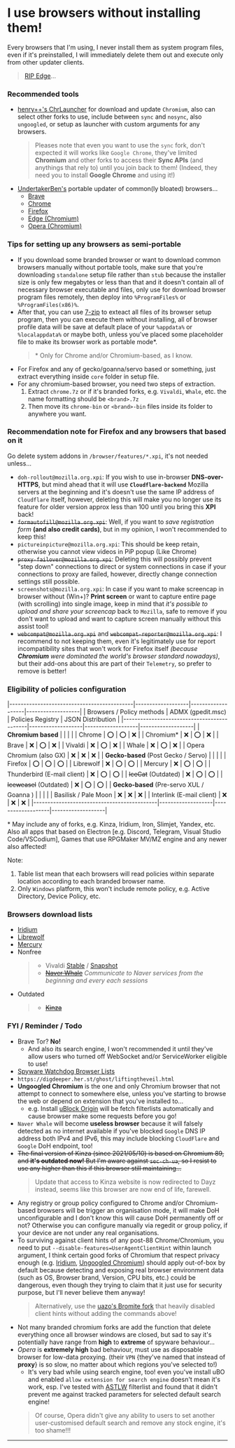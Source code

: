# I use browsers without installing them!
Every browsers that I'm using, I never install them as system program files, even if it's preinstalled, I will immediately delete them out and execute only from other updater clients.
> [RIP Edge](https://github.com/AveYo/fox/blob/main/Edge_Removal.bat)...

### Recommended tools
- [henry++'s ChrLauncher](https://github.com/henrypp/chrlauncher) for download and update `Chromium`, also can select other forks to use, include between `sync` and `nosync`, also `ungoogled`, or setup as launcher with custom arguments for any browsers.
  > Pleases note that even you want to use the `sync` fork, don't expected it will works like `Google Chrome`, they've limited **Chromium** and other forks to access their **Sync APIs** (and anythings that rely to) until you join back to them! (Indeed, they need you to install **Google Chrome** and using it!)
- [UndertakerBen's](https://github.com/UndertakerBen) portable updater of common(ly bloated) browsers...
  - [Brave](https://github.com/UndertakerBen/PorBraveUpd)
  - [Chrome](https://github.com/UndertakerBen/PorChromeUpd)
  - [Firefox](https://github.com/UndertakerBen/PorFirefoxUpd)
  - [Edge (Chromium)](https://github.com/UndertakerBen/PorEdgeUpd)
  - [Opera (Chromium)](https://github.com/UndertakerBen/PorOperaUpd)

### Tips for setting up any browsers as semi-portable
- If you download some branded browser or want to download common browsers manually without portable tools, make sure that you're downloading `standalone` setup file rather than `stub` because the installer size is only few megabytes or less than that and it doesn't contain all of necessary browser executable and files, only use for download browser program files remotely, then deploy into `%ProgramFiles%` or `%ProgramFiles(x86)%`.
- After that, you can use [7-zip](https://7-zip.org) to exteact all files of its browser setup program, then you can execute them without installing, all of browser profile data will be save at default place of your `%appdata%` or `%localappdata%` or maybe both, unless you've placed some placeholder file to make its browser work as portable mode\*.
  > \* Only for Chrome and/or Chromium-based, as I know.
- For Firefox and any of gecko/goanna/servo based or something, just extract everything inside `core` folder in setup file.
- For any chromium-based browser, you need two steps of extraction.
  1. Extract `chrome.7z` or if it's branded forks, e.g. `Vivaldi`, `Whale`, etc. the name formatting should be `<brand>.7z`
  2. Then move its `chrome-bin` or `<brand>-bin` files inside its folder to anywhere you want.

### Recommendation note for Firefox and any browsers that based on it
Go delete system addons in `/browser/features/*.xpi`, it's not needed unless...
- `doh-rollout@mozilla.org.xpi`: If you wish to use in-browser **DNS-over-HTTPS**, but mind ahead that it will use **`Cloudflare-backend`** Mozilla servers at the beginning and it's doesn't use the same IP address of `Cloudflare` itself, however, deleting this will make you no longer use its feature for older version approx less than 100 until you bring this **XPI** back!
- ~~`formautofill@mozilla.org.xpi`~~: Well, if you want to _save registration form_ **(and also credit cards)**, but in my opinion, I won't recommended to keep this!
- `pictureinpicture@mozilla.org.xpi`: This should be keep retain, otherwise you cannot view videos in PiP popup (Like Chrome)
- ~~`proxy-failover@mozilla.org.xpi`~~: Deleting this will possibly prevent "step down" connections to direct or system connections in case if your connections to proxy are failed, however, directly change connection settings still possible.
- `screenshots@mozilla.org.xpi`: In case if you want to make screencap in browser without (Win+)? **Print screen** or want to capture entire page (with scrolling) into single image, keep in mind that _it's possible to upload and share your screencap_ back to `Mozilla`, safe to remove if you don't want to upload and want to capture screen manually without this assist tool!
- ~~`webcompat@mozilla.org.xpi`~~ and ~~`webcompat-reporter@mozilla.org.xpi`~~: I recommend to not keeping them, even it's legitimately use for report incompatibility sites that won't work for Firefox itself _(because **Chromium** were dominated the world's browser standard nowadays)_, but their add-ons about this are part of their `Telemetry`, so prefer to remove is better!

### Eligibility of policies configuration

|--------------------------------------------|-------------------|-------------------|-------------------|
| Browsers / Policy methods                  | ADMX (gpedit.msc) | Policies Registry | JSON Distribution |
|--------------------------------------------|-------------------|-------------------|-------------------|
| **Chromium based**                         |                   |                   |                   |
| Chrome                                     | :o:               | :o:               | :x:               |
| Chromium\*                                 | :x:               | :o:               | :x:               |
| Brave                                      | :x:               | :o:               | :x:               |
| Vivaldi                                    | :x:               | :o:               | :x:               |
| Whale                                      | :x:               | :o:               | :x:               |
| Opera Chromium (also GX)                   | :x:               | :x:               | :x:               |
| **Gecko-based** (Post Gecko \/ Servo)      |                   |                   |                   |
| Firefox                                    | :o:               | :o:               | :o:               |
| Librewolf                                  | :x:               | :o:               | :o:               |
| Mercury                                    | :x:               | :o:               | :o:               |
| Thunderbird (E-mail client)                | :x:               | :o:               | :o:               |
| ~~IceCat~~ (Outdated)                      | :x:               | :o:               | :o:               |
| ~~Iceweasel~~ (Outdated)                   | :x:               | :o:               | :o:               |
| **Gecko-based** (Pre-servo XUL \/ Goanna ) |                   |                   |                   |
| Basilisk / Pale Moon                       | :x:               | :x:               | :x:               |
| Interlink (E-mail client)                  | :x:               | :x:               | :x:               |
|--------------------------------------------|-------------------|-------------------|-------------------|

\* May include any of forks, e.g. Kinza, Iridium, Iron, Slimjet, Yandex, etc. Also all apps that based on Electron \[e.g. Discord, Telegram, Visual Studio Code\/VSCodium\], Games that use RPGMaker MV\/MZ engine and any newer also affected!

Note:
  1. Table list mean that each browsers will read policies within separate location according to each branded browser name.
  2. Only `Windows` platform, this won't include remote policy, e.g. Active Directory, Device Policy, etc.

### Browsers download lists
- [Iridium](https://iridiumbrowser.de)
- [Librewolf](https://gitlab.com/librewolf-community/browser)
- [Mercury](https://github.com/Alex313031/Mercury)
- Nonfree
  >- Vivaldi [Stable](https://vivaldi.com/download) \/ [Snapshot](https://vivaldi.com/blog/desktop/snapshots)
  >- [~~Naver Whale~~](https://whale.naver.com/en/download) _Communicate to Naver services from the beginning and every each sessions_
- Outdated
  >- [~~Kinza~~](https://kinza.jp/en)

### FYI / Reminder / Todo
- Brave Tor? **No!**
  - And also its search engine, I won't recommended it until they've allow users who turned off WebSocket and/or ServiceWorker eligible to use!
- [Spyware Watchdog Browser Lists](https://spyware.neocities.org/articles/index.html)
- `https://digdeeper.her.st/ghost/liftingtheveil.html`
- **Ungoogled Chromium** is the one and only Chromium browser that not attempt to connect to somewhere else, unless you've starting to browse the web or depend on extension that you've installed to...
  - e.g. Install [uBlock Origin](https://github.com/gorhill/uBlock) will be fetch filterlists automatically and cause browser make some requests before you go!
- `Naver Whale` will become **useless browser** because it will falsely detected as no internet available if you've blocked `Google` DNS IP address both IPv4 and IPv6, this may include blocking `CloudFlare` and `Google` DoH endpoint, too!
- ~~The final version of Kinza (since 2021/05/10) is based on Chromium 89, and **it's outdated now!** But I'm aware against `sec-ch-ua`, so I resist to use any higher than this if this browser still maintaining...~~
  > Update that access to Kinza website is now redirected to Dayz instead, seems like this browser are now end of life, farewell.
- Any registry or group policy configured to Chrome and/or Chromium-based browsers will be trigger an organisation mode, it will make DoH unconfigurable and I don't know this will cause DoH permanently off or not? Otherwise you can configure manually via regedit or group policy, if your device are not under any real organisations.
- To surviving against client hints of any post-88 Chrome\/Chromium, you need to put `--disable-features=UserAgentClientHint` within launch argument, I think certain good forks of Chromium that respect privacy enough (e.g. [Iridium](https://iridiumbrowser.de), [Ungoogled Chromium](https://github.com/macchrome/winchrome)) should apply out-of-box by default because detecting and exposing real browser environment data (such as OS, Browser brand, Version, CPU bits, etc.) could be dangerous, even though they trying to claim that it just use for security purpose, but I'll never believe them anyway!
  > Alternatively, use the [uazo's Bromite fork](https://github.com/uazo/bromite-buildtools) that heavily disabled client hints without adding the commands above!
- Not many branded chromium forks are add the function that delete everything once all browser windows are closed, but sad to say it's potentially have range from **high** to **extreme** of spyware behaviour...
- _Opera_ is **extremely high** bad behaviour, must use as disposable browser for low-data proxying. (their `VPN` {they've named that instead of **proxy**} is so slow, no matter about which regions you've selected to!)
  - It's very bad while using search engine, too! even you've install uBO and enabled `allow extension for search engine` doesn't mean it's work, esp. I've tested with [ASTLW](https://github.com/kowith337/PersonalFilterListCollection/tree/master/filterlist/other/SurvivedTrackingLinkWarning.txt) filterlist and found that it didn't prevent me against tracked parameters for selected default search engine!
  > Of course, Opera didn't give any ability to users to set another user-customised default search and remove any stock engine, it's too shame!!!

- - - - -